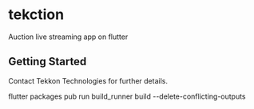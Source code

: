 # tekction

Auction live streaming app on flutter

## Getting Started

Contact Tekkon Technologies for further details.

flutter packages pub run build_runner build --delete-conflicting-outputs  
